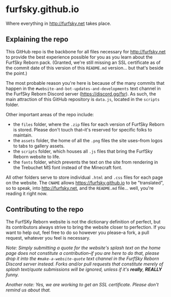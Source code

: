 # furfsky.github.io
Where everything in http://furfsky.net takes place.

## Explaining the repo
This GitHub repo is the backbone for all files necessary for http://furfsky.net to provide the best experience possible for you as you learn about the FurfSky Reborn pack. (Granted, we're still missing an SSL certificate as of the commit date of this version of this `README.md` version... but that's beside the point.)

The most probable reason you're here is because of the many commits that happen in the `#website-and-bot-updates-and-developments` text channel in the FurfSky Reborn Discord server (https://discord.gg/fsr). As such, the main attraction of this GitHub repository is `data.js`, located in the `scripts` folder.

Other important areas of the repo include:
* the `files` folder, where the `.zip` files for each version of FurfSky Reborn is stored. Please don't touch that–it's reserved for specific folks to maintain.
* the `assets` folder, the home of all the `.png` files the site uses–from logos to tabs to gallery assets.
* the `scripts` folder, which houses all `.js` files that bring the FurfSky Reborn website to life.
* the `fonts` folder, which prevents the text on the site from rendering in the Trebuchet MS font instead of the Minecraft font.

All other folders serve to store individual `.html` and `.css` files for each page on the website. The `CNAME` allows https://furfsky.github.io to be "translated", so to speak, into http://furfsky.net, and the `README.md` file... well, you're reading it right now.

## Contributing to the repo

The FurfSKy Reborn website is not the dictionary definition of perfect, but its contributors always strive to bring the website closer to perfection. If you want to help out, feel free to do so however you please–a fork, a pull request, whatever you feel is necessary.

*Note: Simply submitting a quote for the website's splash text on the home page does not constitute a contribution–if you are here to do that, please drop it into the `#make-a-website-quote` text channel in the FurfSky Reborn Discord server instead. Forks and/or pull requests that constitute merely of splash text/quote submissions will be ignored, unless if it's **really**, **REALLY** funny.*

*Another note: Yes, we are working to get an SSL certificate. Please don't remind us about that.*
